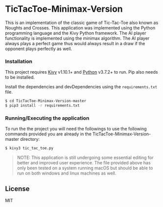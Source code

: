 # TicTacToe-Minimax-Version

This is an implementation of the classic game of Tic-Tac-Toe also known as Noughts and Crosses. This application was implemented using the Python programming language and the Kivy Python framework. The AI player functionality is implemented using the minimax algorithm. The AI player always plays a perfect game thus would always result in a draw if the opponent plays perfectly as well.

### Installation

This project requires [Kivy](https://kivy.org/) v1.10.1+ and [Python](https://www.python.org/) v3.7.2+ to run. Pip also needs to be installed.

Install the dependencies and devDependencies using the `requirements.txt` file.

```sh
$ cd TicTacToe-Minimax-Version-master
$ pip3 install -r requirements.txt
```


### Running/Executing the application

To run the the project you will need the followings to use the following commands provided you are already in the TicTacToe-Minimax-Version-master directory:

```sh
$ kivy3 tic_tac_toe.py
```



> NOTE: This application is still undergoing some essential editing
> for better and improved user experience.
> The file provided above has only been tested on a system running macOS
> but should be able to run on both windows and linux machines as well.



License
----

MIT
